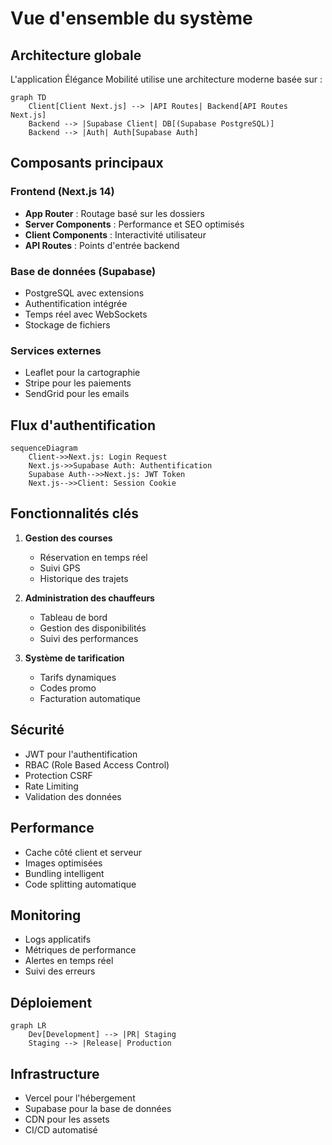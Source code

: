 # Vue d'ensemble du système

## Architecture globale

L'application Élégance Mobilité utilise une architecture moderne basée sur :

```mermaid
graph TD
    Client[Client Next.js] --> |API Routes| Backend[API Routes Next.js]
    Backend --> |Supabase Client| DB[(Supabase PostgreSQL)]
    Backend --> |Auth| Auth[Supabase Auth]
```

## Composants principaux

### Frontend (Next.js 14)
- **App Router** : Routage basé sur les dossiers
- **Server Components** : Performance et SEO optimisés
- **Client Components** : Interactivité utilisateur
- **API Routes** : Points d'entrée backend

### Base de données (Supabase)
- PostgreSQL avec extensions
- Authentification intégrée
- Temps réel avec WebSockets
- Stockage de fichiers

### Services externes
- Leaflet pour la cartographie
- Stripe pour les paiements
- SendGrid pour les emails

## Flux d'authentification

```mermaid
sequenceDiagram
    Client->>Next.js: Login Request
    Next.js->>Supabase Auth: Authentification
    Supabase Auth-->>Next.js: JWT Token
    Next.js-->>Client: Session Cookie
```

## Fonctionnalités clés

1. **Gestion des courses**
   - Réservation en temps réel
   - Suivi GPS
   - Historique des trajets

2. **Administration des chauffeurs**
   - Tableau de bord
   - Gestion des disponibilités
   - Suivi des performances

3. **Système de tarification**
   - Tarifs dynamiques
   - Codes promo
   - Facturation automatique

## Sécurité

- JWT pour l'authentification
- RBAC (Role Based Access Control)
- Protection CSRF
- Rate Limiting
- Validation des données

## Performance

- Cache côté client et serveur
- Images optimisées
- Bundling intelligent
- Code splitting automatique

## Monitoring

- Logs applicatifs
- Métriques de performance
- Alertes en temps réel
- Suivi des erreurs

## Déploiement

```mermaid
graph LR
    Dev[Development] --> |PR| Staging
    Staging --> |Release| Production
```

## Infrastructure

- Vercel pour l'hébergement
- Supabase pour la base de données
- CDN pour les assets
- CI/CD automatisé
